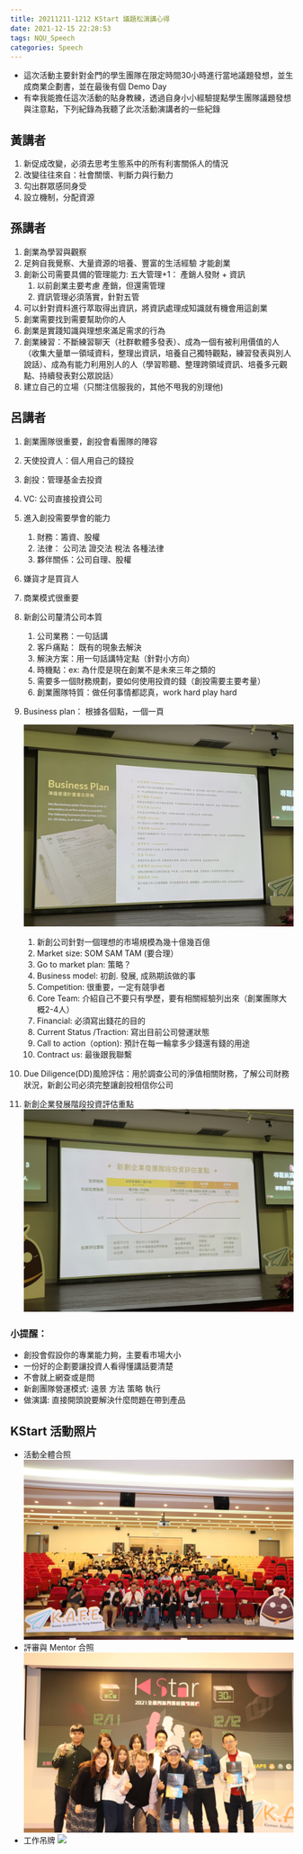 ```yaml
---
title: 20211211-1212 KStart 議題松演講心得
date: 2021-12-15 22:28:53
tags: NQU_Speech
categories: Speech
---
```

* 這次活動主要針對金門的學生團隊在限定時間30小時進行當地議題發想，並生成商業企劃書，並在最後有個 Demo Day
* 有幸我能擔任這次活動的貼身教練，透過自身小小經驗提點學生團隊議題發想與注意點，下列紀錄為我聽了此次活動演講者的一些紀錄

## 黃講者

1. 新促成改變，必須去思考生態系中的所有利害關係人的情況
2. 改變往往來自：社會關懷、判斷力與行動力
3. 勾出群眾感同身受
4. 設立機制，分配資源

## 孫講者

1. 創業為學習與觀察
2. 足夠自我覺察、大量資源的培養、豐富的生活經驗 才能創業
3. 創新公司需要具備的管理能力: 五大管理+1： 產銷人發財 + 資訊
    1. 以前創業主要考慮 產銷，但還需管理
    2. 資訊管理必須落實，針對五管
4. 可以針對資料進行萃取得出資訊，將資訊處理成知識就有機會用這創業
5. 創業需要找到需要幫助你的人
6. 創業是實踐知識與理想來滿足需求的行為
7. 創業練習：不斷練習聊天（社群軟體多發表）、成為一個有被利用價值的人（收集大量單一領域資料，整理出資訊，培養自己獨特觀點，練習發表與別人說話）、成為有能力利用別人的人（學習聆聽、整理跨領域資訊、培養多元觀點、持續發表對公眾說話）
8. 建立自己的立場（只關注信服我的，其他不甩我的別理他)

## 呂講者

1. 創業團隊很重要，創投會看團隊的陣容
2. 天使投資人：個人用自己的錢投
3. 創投：管理基金去投資
4. VC: 公司直接投資公司
5. 進入創投需要學會的能力
    1. 財務：籌資、股權
    2. 法律： 公司法 證交法 稅法 各種法律
    3. 夥伴關係：公司自理、股權
6. 嫌貨才是買貨人
7. 商業模式很重要
8. 新創公司釐清公司本質
    1. 公司業務：一句話講
    2. 客戶痛點： 既有的現象去解決
    3. 解決方案：用一句話講特定點（針對小方向）
    4. 時機點：ex: 為什麼是現在創業不是未來三年之類的
    5. 需要多一個財務規劃，要如何使用投資的錢（創投需要主要考量）
    6. 創業團隊特質：做任何事情都認真，work hard play hard
9.  Business plan： 根據各個點，一個一頁
 
    ![](\images\20211211議題松\kstart_business_plan.jpg)
    
    1. 新創公司針對一個理想的市場規模為幾十億幾百億
    2. Market size: SOM SAM TAM (要合理）
    3. Go to market plan: 策略？
    4. Business model: 初創. 發展, 成熟期該做的事
    5. Competition: 很重要，一定有競爭者
    6. Core Team: 介紹自己不要只有學歷，要有相關經驗列出來（創業團隊大概2-4人）
    7. Financial: 必須寫出錢花的目的
    8. Current Status /Traction: 寫出目前公司營運狀態
    9. Call to action（option): 預計在每一輪拿多少錢還有錢的用途
    10. Contract us: 最後跟我聯繫
10.  Due Diligence(DD)風險評估：用於調查公司的淨值相關財務，了解公司財務狀況，新創公司必須完整讓創投相信你公司
11. 新創企業發展階段投資評估重點
![](\images\20211211議題松\kstart_evaluation_point.jpg)
### 小提醒：

- 創投會假設你的專業能力夠，主要看市場大小
- 一份好的企劃要讓投資人看得懂講話要清楚
- 不會就上網查或是問
- 新創團隊營運模式: 遠景 方法 策略 執行
- 做演講: 直接開頭說要解決什麼問題在帶到產品

## KStart 活動照片
* 活動全體合照
![](\images\20211211議題松\kstart_bigpic.jpg)
* 評審與 Mentor 合照
![](\images\20211211議題松\kstart_judge_mentor.jpg)
* 工作吊牌
![](\images\20211211議題松\kstart_my_tag.jpg)